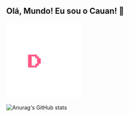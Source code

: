## Olá, Mundo! Eu sou o Cauan! 👋
<img src="github.gif" width=200 height=200>

![Anurag's GitHub stats](https://github-readme-stats.vercel.app/api?username=CauanLagrotta&show_icons=true&bg_color=00000000)


